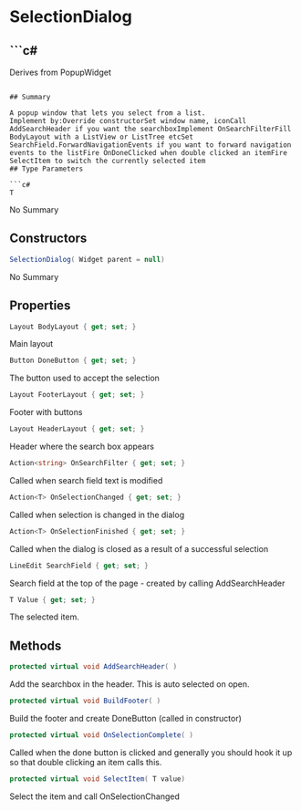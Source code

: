 # SelectionDialog<T>

## ```c#
Derives from PopupWidget
```

## Summary

A popup window that lets you select from a list.
Implement by:Override constructorSet window name, iconCall AddSearchHeader if you want the searchboxImplement OnSearchFilterFill BodyLayout with a ListView or ListTree etcSet SearchField.ForwardNavigationEvents if you want to forward navigation events to the listFire OnDoneClicked when double clicked an itemFire SelectItem to switch the currently selected item
## Type Parameters

```c#
T
```
No Summary
## Constructors

```c#
SelectionDialog( Widget parent = null) 
```
No Summary
## Properties

```c#
Layout BodyLayout { get; set; } 
```
Main layout
```c#
Button DoneButton { get; set; } 
```
The button used to accept the selection
```c#
Layout FooterLayout { get; set; } 
```
Footer with buttons
```c#
Layout HeaderLayout { get; set; } 
```
Header where the search box appears
```c#
Action<string> OnSearchFilter { get; set; } 
```
Called when search field text is modified
```c#
Action<T> OnSelectionChanged { get; set; } 
```
Called when selection is changed in the dialog
```c#
Action<T> OnSelectionFinished { get; set; } 
```
Called when the dialog is closed as a result of a successful selection
```c#
LineEdit SearchField { get; set; } 
```
Search field at the top of the page - created by calling AddSearchHeader
```c#
T Value { get; set; } 
```
The selected item.
## Methods

```c#
protected virtual void AddSearchHeader( ) 
```
Add the searchbox in the header. This is auto selected on open.
```c#
protected virtual void BuildFooter( ) 
```
Build the footer and create DoneButton (called in constructor)
```c#
protected virtual void OnSelectionComplete( ) 
```
Called when the done button is clicked and generally you should hook it up
so that double clicking an item calls this.
```c#
protected virtual void SelectItem( T value) 
```
Select the item and call OnSelectionChanged
